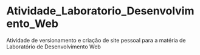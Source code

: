 # Atividade_Laboratorio_Desenvolvimento_Web
Atividade de versionamento e criação de site pessoal para a matéria de Laboratório de Desenvolvimento Web
